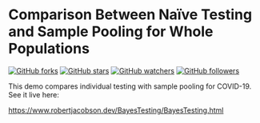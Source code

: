 # Comparison Between Naïve Testing and Sample Pooling for Whole Populations

[![GitHub forks](https://img.shields.io/github/forks/rljacobson/BayesTesting.svg?style=social&label=Fork&maxAge=2592000)](https://github.com/rljacobson/BayesTesting/network/)
[![GitHub stars](https://img.shields.io/github/stars/rljacobson/BayesTesting.svg?style=social&label=Star&maxAge=2592000)](https://github.com/rljacobson/BayesTesting/stargazers/)
[![GitHub watchers](https://img.shields.io/github/watchers/rljacobson/BayesTesting.svg?style=social&label=Watch&maxAge=2592000)](https://github.com/rljacobson/BayesTesting/watchers/)
[![GitHub followers](https://img.shields.io/github/followers/rljacobson.svg?style=social&label=Follow&maxAge=2592000)](https://github.com/rljacobson?tab=followers)


This demo compares individual testing with sample pooling for COVID-19. See it live here:

https://www.robertjacobson.dev/BayesTesting/BayesTesting.html
